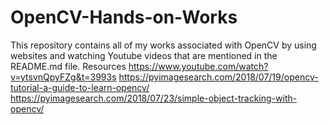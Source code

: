# OpenCV-Hands-on-Works
This repository contains all of my works associated with OpenCV by using websites and watching Youtube videos that are mentioned in the README.md file.
Resources
https://www.youtube.com/watch?v=ytsvnQpyFZg&t=3993s
https://pyimagesearch.com/2018/07/19/opencv-tutorial-a-guide-to-learn-opencv/
https://pyimagesearch.com/2018/07/23/simple-object-tracking-with-opencv/
